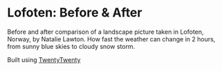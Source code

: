 # Lofoten: Before & After
Before and after comparison of a landscape picture taken in Lofoten, Norway, by Natalie Lawton. How fast the weather can change in 2 hours, from sunny blue skies to cloudy snow storm.


Built using [TwentyTwenty](https://zurb.com/playground/twentytwenty)